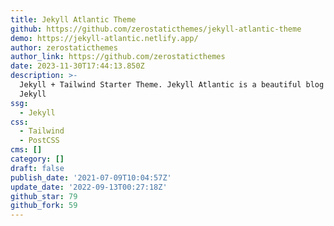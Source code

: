 ```yaml
---
title: Jekyll Atlantic Theme
github: https://github.com/zerostaticthemes/jekyll-atlantic-theme
demo: https://jekyll-atlantic.netlify.app/
author: zerostaticthemes
author_link: https://github.com/zerostaticthemes
date: 2023-11-30T17:44:13.850Z
description: >-
  Jekyll + Tailwind Starter Theme. Jekyll Atlantic is a beautiful blog theme for
  Jekyll
ssg:
  - Jekyll
css:
  - Tailwind
  - PostCSS
cms: []
category: []
draft: false
publish_date: '2021-07-09T10:04:57Z'
update_date: '2022-09-13T00:27:18Z'
github_star: 79
github_fork: 59
---
```

